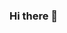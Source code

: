 ### Hi there 👋

<!--
**madisonjohnson117/madisonjohnson117** is a ✨ _special_ ✨ repository because its `README.md` (this file) appears on your GitHub profile.

- 🔭 I’m currently a first year graduate student at CUNY Hunter College
- 🌱 I’m currently working on an MS in Social Research
- 📫 How to reach me: email
- 😄 Pronouns: she/her
- ⚡ Fun fact: I have a background in the history and have done work on the history of sexuality and the HIV/AIDS epidemic under the Reagan administration :) 
